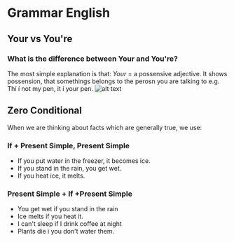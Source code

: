 # Grammar English
## Your vs You're
### What is the difference between Your and You're?
The most simple explanation is that:
*Your* = a possensive adjective. It shows possension, that somethings belongs to the perosn you are talking to e.g. Thí í not my pen, it í your pen.
![alt text](http://grammar.cl/rules/your-you-are-difference.gif)

## Zero Conditional
When we are thinking about facts which are generally true, we use:
### If + Present Simple, Present Simple
- If you put water in the freezer, it becomes ice.
- If you stand in the rain, you get wet.
- If you heat ice, it melts.
### Present Simple + If +Present Simple
- You get wet if you stand in the rain
- Ice melts if you heat it.
- I can't sleep if I drink coffee at night
- Plants die ì you don't water them.


